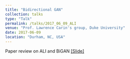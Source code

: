 ```yaml
---
title: "Bidirectional GAN"
collection: talks
type: "Talk"
permalink: /talks/2017_06_09_ALI
venue: "Prof. Lawrence Carin's group, Duke University"
date: 2017-06-09
location: "Durham, NC, USA"
---
```


Paper review on ALI and BiGAN
[[Slide]](http://people.ee.duke.edu/~lcarin/Hao6.9.2017.pdf)
